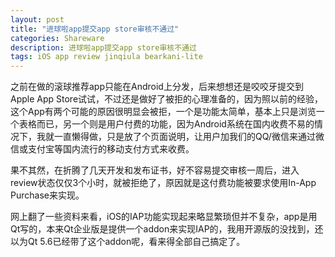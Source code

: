 ```yaml
---
layout: post
title: "进球啦app提交app store审核不通过"
categories: Shareware
description: 进球啦app提交app store审核不通过
tags: iOS app review jinqiula bearkani-lite
---
```

之前在做的滚球推荐app只能在Android上分发，后来想想还是咬咬牙提交到Apple App Store试试，不过还是做好了被拒的心理准备的，因为照以前的经验，这个App有两个可能的原因很明显会被拒，一个是功能太简单，基本上只是浏览一个表格而已，另一个则是用户付费的功能，因为Android系统在国内收费不易的情况下，我就一直懒得做，只是放了个页面说明，让用户加我们的QQ/微信来通过微信或支付宝等国内流行的移动支付方式来收费。

果不其然，在折腾了几天开发和发布证书，好不容易提交审核一周后，进入review状态仅仅3个小时，就被拒绝了，原因就是这付费功能被要求使用In-App Purchase来实现。

网上翻了一些资料来看，iOS的IAP功能实现起来略显繁琐但并不复杂，app是用Qt写的，本来Qt企业版是提供一个addon来实现IAP的，我用开源版的没找到，还以为Qt 5.6已经带了这个addon呢，看来得全部自己搞定了。
